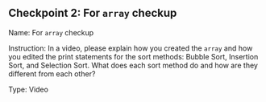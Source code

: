 ## Checkpoint 2: For `array` checkup

 Name: For `array` checkup

Instruction: In a video, please explain how you created the `array` and how you edited the print statements for the sort methods: Bubble Sort, Insertion Sort, and Selection Sort. What does each sort method do and how are they different from each other?

Type: Video
